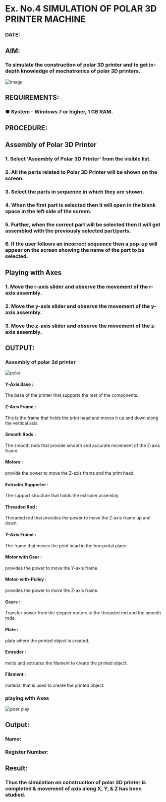 # Ex. No.4 SIMULATION OF POLAR 3D PRINTER MACHINE

### DATE: 

## AIM:
### To simulate the construction of polar 3D printer and to get in-depth knowledge of mechatronics of polar 3D printers.

![image](https://github.com/Sellakumar1987/Ex.-No.-4---SIMULATION-OF-POLAR-3D-PRINTER-MACHINE/assets/113594316/b551f195-9877-49a2-99bb-a9efcfb3381a)

## REQUIREMENTS:
### ●	System - Windows 7 or higher, 1 GB RAM.

## PROCEDURE:

## Assembly of Polar 3D Printer
### 1.	Select 'Assembly of Polar 3D Printer' from the visible list.
### 2.	All the parts related to Polar 3D Printer will be shown on the screen.
### 3.	Select the parts in sequence in which they are shown.
### 4.	When the first part is selected then it will open in the blank space in the left side of the screen.
### 5.	Further, when the correct part will be selected then it will get assembled with the previously selected part/parts.
### 6.	If the user follows an incorrect sequence then a pop-up will appear on the screen showing the name of the part to be selected.

## Playing with Axes
### 1.	Move the r-axis slider and observe the movement of the r-axis assembly.
### 2.	Move the y-axis slider and observe the movement of the y-axis assembly.
### 3.	Move the z-axis slider and observe the movement of the z-axis assembly.

## OUTPUT:
### Assembly of polar 3d printer
![polar](https://github.com/NaveenSivamalai/Ex.-No.-4---SIMULATION-OF-POLAR-3D-PRINTER-MACHINE/assets/123792574/2d8d01a3-0288-43eb-b816-66e985f8643f)
#### Y-Axis Base :
The base of the printer that supports the rest of the components.
#### Z-Axis Frame :
This is the frame that holds the print head and moves it up and down along the vertical axis.
#### Smooth Rods :
The smooth rods that provide smooth and accurate movement of the Z-axis frame.
#### Motors :
provide the power to move the Z-axis frame and the print head.
#### Extruder Supporter :
The support structure that holds the extruder assembly.
#### Threaded Rod :
Threaded rod that provides the power to move the Z-axis frame up and down.
#### Y-Axis Frame :
The frame that moves the print head in the horizontal plane.
#### Motor with Gear :
provides the power to move the Y-axis frame.
#### Motor-with-Pulley :
provides the power to move the Z-axis frame.
#### Gears :
Transfer power from the stepper motors to the threaded rod and the smooth rods.
#### Plate :
plate where the printed object is created.
#### Extruder :
melts and extrudes the filament to create the printed object.
#### Filament :
material that is used to create the printed object.


### playing with Axes

![poar play](https://github.com/NaveenSivamalai/Ex.-No.-4---SIMULATION-OF-POLAR-3D-PRINTER-MACHINE/assets/123792574/aab49bf5-7dce-4878-bd4d-96b7e98152ba)



## Output:

### Name:
### Register Number:

## Result: 
### Thus the simulation on construction of polar 3D printer is completed & movement of axis along X, Y, & Z has been studied.
